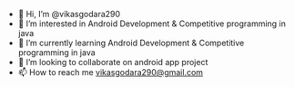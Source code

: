 - 👋 Hi, I’m @vikasgodara290
- 👀 I’m interested in Android Development & Competitive programming in java
- 🌱 I’m currently learning Android Development & Competitive programming in java
- 💞️ I’m looking to collaborate on android app project
- 📫 How to reach me vikasgodara290@gmail.com

<!---
vikasgodara290/vikasgodara290 is a ✨ special ✨ repository because its `README.md` (this file) appears on your GitHub profile.
You can click the Preview link to take a look at your changes.
--->
